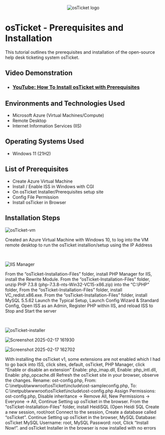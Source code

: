 <p align="center">
<img src="https://i.imgur.com/Clzj7Xs.png" alt="osTicket logo"/>
</p>

<h1>osTicket - Prerequisites and Installation</h1>
This tutorial outlines the prerequisites and installation of the open-source help desk ticketing system osTicket.<br />


<h2>Video Demonstration</h2>

- ### [YouTube: How To Install osTicket with Prerequisites](https://www.youtube.com)

<h2>Environments and Technologies Used</h2>

- Microsoft Azure (Virtual Machines/Compute)
- Remote Desktop
- Internet Information Services (IIS)

<h2>Operating Systems Used </h2>

- Windows 11</b> (21H2)

<h2>List of Prerequisites</h2>

- Create Azure Virtual Machine
- Install / Enable ISS in Windows with CGI
- On osTicket Installer/Prerequisites setup site
- Config File Permission
- Install osTicker in Browser

<h2>Installation Steps</h2>

![osTicket-vm](https://github.com/user-attachments/assets/6902e890-9443-4496-8715-72a4119150da)

Created an Azure Virtual Machine with Windows 10, to log into the VM remote desktop to run the osTicket installion/setup using the IP Address
</p>
<br />

![IIS Manager](https://github.com/user-attachments/assets/689ecda9-a503-4054-95a0-2e84e280db78)

From the “osTicket-Installation-Files” folder, install PHP Manager for IIS, install the Rewrite Module.  From the “osTicket-Installation-Files” folder, unzip PHP 7.3.8 (php-7.3.8-nts-Win32-VC15-x86.zip) into the “C:\PHP” folder, From the “osTicket-Installation-Files” folder, install VC_redist.x86.exe. From the “osTicket-Installation-Files” folder, install MySQL 5.5.62
Launch the Typical Setup, Launch Config Wizard & Standard Config, Open ISS as an Admin, Register PHP within IIS, and reload ISS to Stop and Start the server
</p>
<br />

![osTicket-installer](https://github.com/user-attachments/assets/c71cc936-5260-417d-8640-63ded8facc05)

![Screenshot 2025-02-17 161930](https://github.com/user-attachments/assets/7e7393ea-ef90-4a07-ab77-72d6a059cc55)

![Screenshot 2025-02-17 162702](https://github.com/user-attachments/assets/3a953e33-e9cb-4c7e-ae49-f7b34276b824)

With installing the osTicket v1, some extensions are not enabled which I had to go back into ISS, click sites, default, osTicket, PHP Manager, click “Enable or disable an extension” Enable: php_imap.dll, Enable: php_intl.dll, Enable: php_opcache.dll
Refresh the osTicket site in your browser, observe the changes.  Rename: ost-config.php, 
From: C:\inetpub\wwwroot\osTicket\include\ost-sampleconfig.php, To: C:\inetpub\wwwroot\osTicket\include\ost-config.php
Assign Permissions: ost-config.php, Disable inheritance -> Remove All, New Permissions -> Everyone -> All, Continue Setting up osTicket in the browser. From the “osTicket-Installation-Files” folder, install HeidiSQL (Open Heidi SQL Create a new session, root/root Connect to the session, Create a database called “osTicket”.  Continue Setting up osTicket in the browser, MySQL Database: osTicket
MySQL Username: root, MySQL Password: root, Click “Install Now!”.
and osTicket Installer in the browser is now installed with no errors

</p>
<br />
